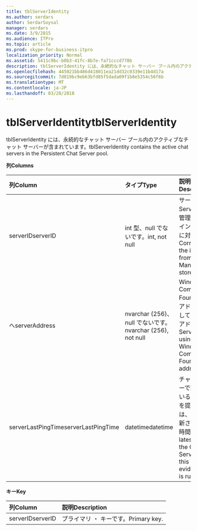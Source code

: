 ```yaml
---
title: tblServerIdentity
ms.author: serdars
author: SerdarSoysal
manager: serdars
ms.date: 3/9/2015
ms.audience: ITPro
ms.topic: article
ms.prod: skype-for-business-itpro
localization_priority: Normal
ms.assetid: 5411c9bc-b0b3-41fc-8b7e-fa71cccd770b
description: tblServerIdentity には、永続的なチャット サーバー プール内のアクティブなチャット サーバーが含まれています。
ms.openlocfilehash: 445021bb486d418011ea21dd32c0339e11b4d17a
ms.sourcegitcommit: 7d819bc9eb63bfd85f5dada09f1b8e5354c56f6b
ms.translationtype: MT
ms.contentlocale: ja-JP
ms.lasthandoff: 03/28/2018
---
```

# <a name="tblserveridentity"></a><span data-ttu-id="aa549-103">tblServerIdentity</span><span class="sxs-lookup"><span data-stu-id="aa549-103">tblServerIdentity</span></span>
 
<span data-ttu-id="aa549-104">tblServerIdentity には、永続的なチャット サーバー プール内のアクティブなチャット サーバーが含まれています。</span><span class="sxs-lookup"><span data-stu-id="aa549-104">tblServerIdentity contains the active chat servers in the Persistent Chat Server pool.</span></span>
  
<span data-ttu-id="aa549-105">**列**</span><span class="sxs-lookup"><span data-stu-id="aa549-105">**Columns**</span></span>

|<span data-ttu-id="aa549-106">**列**</span><span class="sxs-lookup"><span data-stu-id="aa549-106">**Column**</span></span>|<span data-ttu-id="aa549-107">**タイプ**</span><span class="sxs-lookup"><span data-stu-id="aa549-107">**Type**</span></span>|<span data-ttu-id="aa549-108">**説明**</span><span class="sxs-lookup"><span data-stu-id="aa549-108">**Description**</span></span>|
|:-----|:-----|:-----|
|<span data-ttu-id="aa549-109">serverID</span><span class="sxs-lookup"><span data-stu-id="aa549-109">serverID</span></span>  <br/> |<span data-ttu-id="aa549-110">int 型、null でないです。</span><span class="sxs-lookup"><span data-stu-id="aa549-110">int, not null</span></span>  <br/> |<span data-ttu-id="aa549-111">サーバーの id。</span><span class="sxs-lookup"><span data-stu-id="aa549-111">Server ID.</span></span> <span data-ttu-id="aa549-112">中央管理ストアからインスタンス ID に対応します。</span><span class="sxs-lookup"><span data-stu-id="aa549-112">Corresponds to the instance ID from Central Management store.</span></span>  <br/> |
|<span data-ttu-id="aa549-113">へ</span><span class="sxs-lookup"><span data-stu-id="aa549-113">serverAddress</span></span>  <br/> |<span data-ttu-id="aa549-114">nvarchar (256)、null でないです。</span><span class="sxs-lookup"><span data-stu-id="aa549-114">nvarchar (256), not null</span></span>  <br/> |<span data-ttu-id="aa549-115">Windows Communication Foundation のアドレスを使用してサーバーのアドレスです。</span><span class="sxs-lookup"><span data-stu-id="aa549-115">Server address using the Windows Communication Foundation address.</span></span>  <br/> |
|<span data-ttu-id="aa549-116">serverLastPingTime</span><span class="sxs-lookup"><span data-stu-id="aa549-116">serverLastPingTime</span></span>  <br/> |<span data-ttu-id="aa549-117">datetime</span><span class="sxs-lookup"><span data-stu-id="aa549-117">datetime</span></span>  <br/> |<span data-ttu-id="aa549-118">チャネル サーバーで実行されていることの証拠を提供するには、この行が更新された最新の時間です。</span><span class="sxs-lookup"><span data-stu-id="aa549-118">The latest time that the Channel Server updated this row to give evidence that it is running.</span></span>  <br/> |
   
<span data-ttu-id="aa549-119">**キー**</span><span class="sxs-lookup"><span data-stu-id="aa549-119">**Key**</span></span>

|<span data-ttu-id="aa549-120">**列**</span><span class="sxs-lookup"><span data-stu-id="aa549-120">**Column**</span></span>|<span data-ttu-id="aa549-121">**説明**</span><span class="sxs-lookup"><span data-stu-id="aa549-121">**Description**</span></span>|
|:-----|:-----|
|<span data-ttu-id="aa549-122">serverID</span><span class="sxs-lookup"><span data-stu-id="aa549-122">serverID</span></span>  <br/> |<span data-ttu-id="aa549-123">プライマリ ・ キーです。</span><span class="sxs-lookup"><span data-stu-id="aa549-123">Primary key.</span></span>  <br/> |
   

